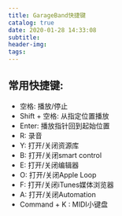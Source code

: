 ```yaml
---
title: GarageBand快捷键
catalog: true
date: 2020-01-28 14:33:08
subtitle:
header-img:
tags:
---
```


## 常用快捷键:
- 空格: 播放/停止
- Shift + 空格: 从指定位置播放
- Enter: 播放指针回到起始位置
- R: 录音
- Y: 打开/关闭资源库
- B: 打开/关闭smart control
- E: 打开/关闭编辑器
- O: 打开/关闭Apple Loop
- F: 打开/关闭iTunes媒体浏览器
- A: 打开/关闭Automation
- Command + K : MIDI小键盘